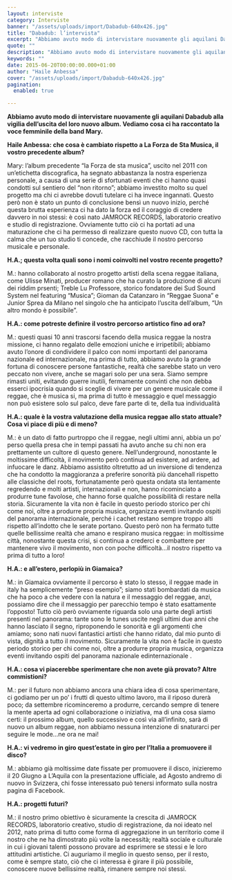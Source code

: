 ```yaml
---
layout: interviste
category: Interviste
banner: "/assets/uploads/import/Dabadub-640x426.jpg"
title: "Dabadub: l’intervista"
excerpt: "Abbiamo avuto modo di intervistare nuovamente gli aquilani Dabadub alla vigilia dell’uscita del loro nuovo album. Vediamo cosa ci ha raccontato la voce femminile della band Mary. Haile Anbessa: che cosa è cambiato rispetto a La Forza de Sta Musica, il vostro precedente album? Mary: l’album precedente “la Forza de sta musica”, uscito nel 2011…"
quote: ""
description: "Abbiamo avuto modo di intervistare nuovamente gli aquilani Dabadub alla vigilia dell’uscita del loro nuovo album. Vediamo cosa ci ha raccontato la voce femminile della band Mary. Haile Anbessa: che cosa è cambiato rispetto a La Forza de Sta Musica, il vostro precedente album? Mary: l’album precedente “la Forza de sta musica”, uscito nel 2011…"
keywords: ""
date: 2015-06-20T00:00:00.000+01:00
author: "Haile Anbessa"
cover: "/assets/uploads/import/Dabadub-640x426.jpg"
pagination:
  enabled: true

---
```


**[](https://hotmc.com/wp-content/uploads/2015/06/Dabadub.jpg)** 
**Abbiamo avuto modo di intervistare nuovamente gli aquilani Dabadub alla vigilia dell’uscita del loro nuovo album. Vediamo cosa ci ha raccontato la voce femminile della band Mary.**

**Haile Anbessa: che cosa è cambiato rispetto a La Forza de Sta Musica, il vostro precedente album?**

Mary: l’album precedente “la Forza de sta musica”, uscito nel 2011 con un’etichetta discografica, ha segnato abbastanza la nostra esperienza personale, a causa di una serie di sfortunati eventi che ci hanno quasi condotti sul sentiero del “non ritorno”; abbiamo investito molto su quel progetto ma chi ci avrebbe dovuti tutelare ci ha invece ingannati. Questo però non è stato un punto di conclusione bensì un nuovo inizio, perché questa brutta esperienza ci ha dato la forza ed il coraggio di credere davvero in noi stessi: è così nato JAMROCK RECORDS, laboratorio creativo e studio di registrazione. Ovviamente tutto ciò ci ha portati ad una maturazione che ci ha permesso di realizzare questo nuovo CD, con tutta la calma che un tuo studio ti concede, che racchiude il nostro percorso musicale e personale.

**H.A.; questa volta quali sono i nomi coinvolti nel vostro recente progetto?**

M.: hanno collaborato al nostro progetto artisti della scena reggae italiana, come Ulisse Minati, producer romano che ha curato la produzione di alcuni dei riddim prsenti; Treble Lu Professore, storico fondatore dei Sud Sound System nel featuring “Musica”; Gioman da Catanzaro in “Reggae Suona” e Junior Sprea da Milano nel singolo che ha anticipato l’uscita dell’album, “Un altro mondo è possibile”.

**H.A.: come potreste definire il vostro percorso artistico fino ad ora?**

M.: questi quasi 10 anni trascorsi facendo della musica reggae la nostra missione, ci hanno regalato delle emozioni uniche e irripetibili; abbiamo avuto l’onore di condividere il palco con nomi importanti del panorama nazionale ed internazionale, ma prima di tutto, abbiamo avuto la grande fortuna di conoscere persone fantastiche, realtà che sarebbe stato un vero peccato non vivere, anche se magari solo per una sera. Siamo sempre rimasti uniti, evitando guerre inutili, fermamente convinti che non debba esserci ipocrisia quando si sceglie di vivere per un genere musicale come il reggae, che è musica si, ma prima di tutto è messaggio e quel messaggio non può esistere solo sul palco, deve fare parte di te, della tua individualità

**H.A.: quale è la vostra valutazione della musica reggae allo stato attuale? Cosa vi piace di più e di meno?**

M.: è un dato di fatto purtroppo che il reggae, negli ultimi anni, abbia un po’ perso quella presa che in tempi passati ha avuto anche su chi non era prettamente un cultore di questo genere. Nell’underground, nonostante le moltissime difficoltà, il movimento però continua ad esistere, ad ardere, ad infuocare le danz. Abbiamo assistito oltretutto ad un inversione di tendenza che ha condotto la maggioranza a preferire sonorità più dancehall rispetto alle classiche del roots, fortunatamente però questa ondata sta lentamente regredendo e molti artisti, internazionali e non, hanno ricominciato a produrre tune favolose, che hanno forse qualche possibilità di restare nella storia. Sicuramente la vita non è facile in questo periodo storico per chi come noi, oltre a produrre propria musica, organizza eventi invitando ospiti del panorama internazionale, perché i cachet restano sempre troppo alti rispetto all’indotto che le serate portano. Questo però non ha fermato tutte quelle bellissime realtà che amano e respirano musica reggae: in moltissime città, nonostante questa crisi, si continua a crederci e combattere per mantenere vivo il movimento, non con poche difficoltà…il nostro rispetto va prima di tutto a loro!

**H.A.: e all’estero, perlopiù in Giamaica?**

M.: in Giamaica ovviamente il percorso è stato lo stesso, il reggae made in italy ha semplicemente “preso esempio”; siamo stati bombardati da musica che ha poco a che vedere con la natura e il messaggio del reggae, anzi, possiamo dire che il messaggio per parecchio tempo è stato esattamente l’opposto! Tutto ciò però ovviamente riguarda solo una parte degli artisti presenti nel panorama: tante sono le tunes uscite negli ultimi due anni che hanno lasciato il segno, riproponendo le sonorità e gli argomenti che amiamo; sono nati nuovi fantastici artisti che hanno ridato, dal mio punto di vista, dignità a tutto il movimento. Sicuramente la vita non è facile in questo periodo storico per chi come noi, oltre a produrre propria musica, organizza eventi invitando ospiti del panorama nazionale edinternazionale .

**H.A.: cosa vi piacerebbe sperimentare che non avete già provato? Altre commistioni?**

M.: per il futuro non abbiamo ancora una chiara idea di cosa sperimentare, ci godiamo per un po’ i frutti di questo ultimo lavoro, ma il riposo durerà poco; da settembre ricominceremo a produrre, cercando sempre di tenere la mente aperta ad ogni collaborazione o iniziativa, ma di una cosa siamo certi: il prossimo album, quello successivo e così via all’infinito, sarà di nuovo un album reggae, non abbiamo nessuna intenzione di snaturarci per seguire le mode…ne ora ne mai!

**H.A.: vi vedremo in giro quest’estate in giro per l’Italia a promuovere il disco?**

M.: abbiamo già moltissime date fissate per promuovere il disco, inizieremo il 20 Giugno a L’Aquila con la presentazione ufficiale, ad Agosto andremo di nuovo in Svizzera, chi fosse interessato può tenersi informato sulla nostra pagina di Facebook.

**H.A.: progetti futuri?**

M.: il nostro primo obiettivo è sicuramente la crescita di JAMROCK RECORDS, laboratorio creativo, studio di registrazione, da noi ideato nel 2012, nato prima di tutto come forma di aggregazione in un territorio come il nostro che ne ha dimostrato più volte la necessità; realtà sociale e culturale in cui i giovani talenti possono provare ad esprimere se stessi e le loro attitudini artistiche. Ci auguriamo il meglio in questo senso, per il resto, come è sempre stato, ciò che ci interessa è girare il più possibile, conoscere nuove bellissime realtà, rimanere sempre noi stessi.